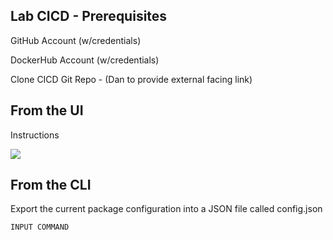 ## Lab CICD - Prerequisites

GitHub Account (w/credentials)

DockerHub Account (w/credentials)

Clone CICD Git Repo - (Dan to provide external facing link)

## From the UI

Instructions


![](https://i.imgur.com/R4iyLmx.png)

## From the CLI

Export the current package configuration into a JSON file called config.json

```
INPUT COMMAND
```

